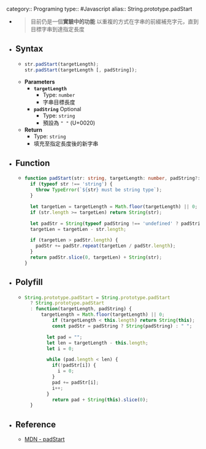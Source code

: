 category:: Programing
type:: #Javascript
alias:: String.prototype.padStart

- > 目前仍是一個**實驗中的功能**
  以重複的方式在字串的前綴補充字元，直到目標字串到達指定長度
- ## Syntax
	- ```js
	  str.padStart(targetLength);
	  str.padStart(targetLength [, padString]);
	  ```
	- **Parameters**
		- **`targetLength`**
			- Type: `number`
			- 字串目標長度
		- **`padString`** <span class="badge">Optional</span>
			- Type: `string`
			- 預設為 `" "` (U+0020)
	- **Return**
		- Type: `string`
		- 填充至指定長度後的新字串
- ## Function
	- ```ts
	  function padStart(str: string, targetLength: number, padString?: string) {
	    if (typeof str !== 'string') {
	      throw TypeError(`${str} must be string type`);
	    }
	  
	    let targetLen = targetLength = Math.floor(targetLength) || 0;
	    if (str.length >= targetLen) return String(str);
	  
	    let padStr = String(typeof padString !== 'undefined' ? padString : ' ');
	    targetLen = targetLen - str.length;
	  
	    if (targetLen > padStr.length) {
	      padStr += padStr.repeat(targetLen / padStr.length);
	    }
	    return padStr.slice(0, targetLen) + String(str);
	  }
	  ```
- ## Polyfill
	- ```js
	  String.prototype.padStart = String.prototype.padStart
	    ? String.prototype.padStart
	    : function(targetLength, padString) {
	  		targetLength = Math.floor(targetLength) || 0;
	    		if (targetLength < this.length) return String(this);
	    		const padStr = padString ? String(padString) : " ";
	  
	          let pad = "";
	          let len = targetLength - this.length;
	          let i = 0;
	  
	          while (pad.length < len) {
	            if(!padStr[i]) {
	              i = 0;
	            }
	            pad += padStr[i];
	            i++;
	          }
	    		return pad + String(this).slice(0);
	  	}
	  ```
- ## Reference
	- [MDN - padStart](https://developer.mozilla.org/zh-TW/docs/Web/JavaScript/Reference/Global_Objects/String/padStart)